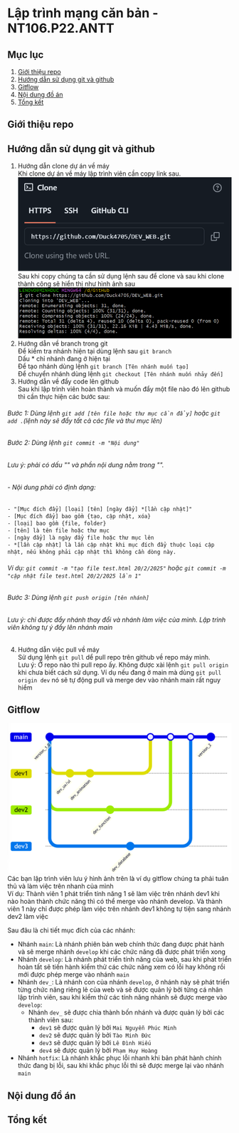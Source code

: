 # Lập trình mạng căn bản - NT106.P22.ANTT

## Mục lục 
1. [Giới thiệu repo](#giới-thiệu-repo)
2. [Hướng dẫn sử dụng git và github](#hướng-dẫn-sử-dụng-git-và-github)
3. [Gitflow](#gitflow)
4. [Nội dung đồ án](#nội-dung-đồ-án)
5. [Tổng kết](#tổng-kết)

## Giới thiệu repo
## Hướng dẫn sử dụng git và github
1) Hướng dẫn clone dự án về máy  
Khi clone dự án về máy lập trình viên cần copy link sau.  
![Anh1](img/img_readme/anh1.png)  
Sau khi copy chúng ta cần sử dụng lệnh sau để clone và sau khi clone thành công sẽ hiển thị như hình ảnh sau  
![Anh2](img/img_readme/anh2.png)  
2) Hướng dẫn về branch trong git  
Để kiểm tra nhánh hiện tại dùng lệnh sau  `git branch`  
Dấu * chỉ nhánh đang ở hiện tại  
Để tạo nhánh dùng lệnh `git branch [Tên nhánh muốn tạo]`  
Để chuyển nhánh dùng lệnh `git checkout [Tên nhánh muốn nhảy đến]`  
3) Hướng dẫn về đẩy code lên github  
Sau khi lập trình viên hoàn thành và muốn đẩy một file nào đó lên github thì cần thực hiện các bước sau:  
###### Bước 1: Dùng lệnh `git add [tên file hoặc thư mục cần đẩy]` hoặc `git add .`(lệnh này sẽ đẩy tất cả các file và thư mục lên)  
###### Bước 2: Dùng lệnh `git commit -m "Nội dung"`  
###### Lưu ý: phải có dấu "" và phần nội dung nằm trong "".
###### - Nội dung phải có định dạng:
    - "[Mục đích đẩy] [loại] [tên] [ngày đẩy] *[lần cập nhật]"
    - [Mục đích đẩy] bao gồm {tạo, cập nhật, xóa}
    - [loại] bao gồm {file, folder}
    - [tên] là tên file hoặc thư mục
    - [ngày đẩy] là ngày đẩy file hoặc thư mục lên
    - *[lần cập nhật] là lần cập nhật khi mục đích đẩy thuộc loại cập nhật, nếu không phải cập nhật thì không cần dòng này.

###### Ví dụ: `git commit -m "tạo file test.html 20/2/2025"` hoặc `git commit -m "cập nhật file test.html 20/2/2025 lần 1"`  
###### Bước 3: Dùng lệnh `git push origin [tên nhánh]`  
###### Lưu ý: chỉ được đẩy nhánh thay đổi và nhánh làm việc của mình. Lập trình viên không tự ý đẩy lên nhánh main  
4) Hướng dẫn việc pull về máy  
Sử dụng lệnh `git pull` dể pull repo trên github về repo máy mình.  
Lưu ý: Ở repo nào thì pull repo ấy. Không được xài lệnh `git pull origin` khi chưa biết cách sử dụng. Ví dụ nếu đang ở main mà dùng `git pull origin dev` nó sẽ tự động pull và merge dev vào nhánh main rất nguy hiểm  


## Gitflow
![Anh3](img/img_readme/anh3.png)
Các bạn lập trình viên lưu ý hình ảnh trên là ví dụ gitflow chúng ta phải tuân thủ và làm việc trên nhanh của mình  
Ví dụ: Thành viên 1 phát triển tính năng 1 sẽ làm việc trên nhánh dev1 khi nào hoàn thành chức năng thì có thể merge vào nhánh develop. Và thành viên 1 này chỉ được phép làm việc trên nhánh dev1 không tự tiện sang nhánh dev2 làm việc  
  
Sau đâu là chi tiết mục đích của các nhánh:  
- Nhánh `main`: Là nhánh phiên bản web chính thức đang được phát hành và sẽ merge nhánh `develop` khi các chức năng đã được phát triển xong
- Nhánh `develop`: Là nhánh phát triển tính năng của web, sau khi phát triển hoàn tất sẽ tiến hành kiểm thử các chức năng xem có lỗi hay không rồi mới được phép merge vào nhánh `main`
- Nhánh `dev_`: Là nhánh con của nhánh `develop`, ở nhánh này sẽ phát triển từng chức năng riêng lẻ của web và sẽ được quản lý bởi từng cá nhân lập trình viên, sau khi kiểm thử các tính năng nhánh sẽ được merge vào `develop`:
  - Nhánh `dev_` sẽ được chia thành bốn nhánh và được quản lý bởi các thành viên sau:
    - `dev1` sẽ được quản lý bởi `Mai Nguyễn Phúc Minh`
    - `dev2` sẽ được quản lý bởi `Tào Minh Đức`
    - `dev3` sẽ được quản lý bởi `Lê Đình Hiếu`
    - `dev4` sẽ được quản lý bởi `Phạm Huy Hoàng`
- Nhánh `hotfix`: Là nhánh khắc phục lỗi nhanh khi bản phát hành chính thức đang bị lỗi, sau khi khắc phục lỗi thì sẽ được merge lại vào nhánh `main`
    
## Nội dung đồ án
## Tổng kết
